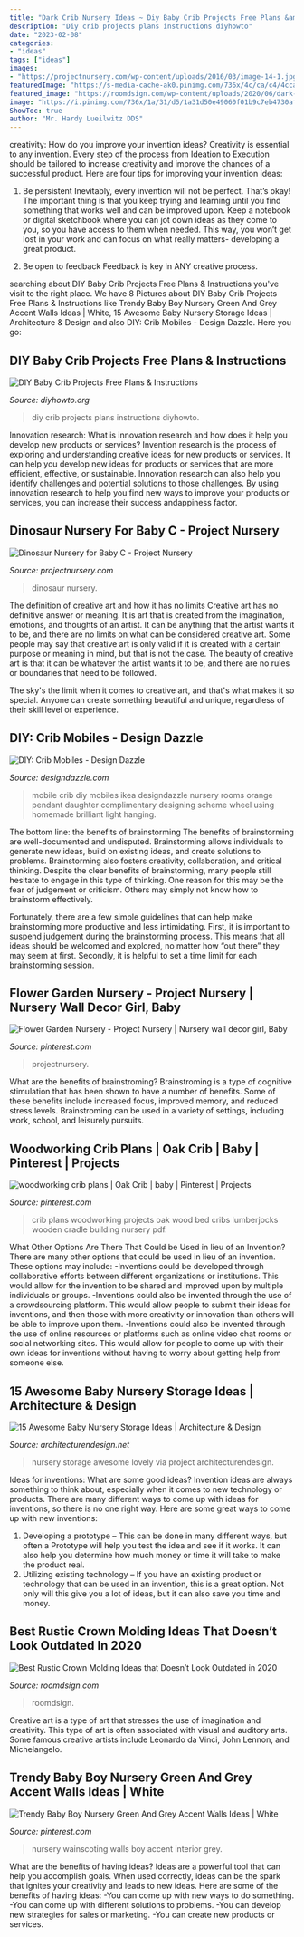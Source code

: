 ```yaml
---
title: "Dark Crib Nursery Ideas ~ Diy Baby Crib Projects Free Plans &amp; Instructions"
description: "Diy crib projects plans instructions diyhowto"
date: "2023-02-08"
categories:
- "ideas"
tags: ["ideas"]
images:
- "https://projectnursery.com/wp-content/uploads/2016/03/image-14-1.jpg"
featuredImage: "https://s-media-cache-ak0.pinimg.com/736x/4c/ca/c4/4ccac499a60dc73edaba356803d7e01b.jpg"
featured_image: "https://roomdsign.com/wp-content/uploads/2020/06/dark-brown-wood-classic-crown-molding-768x960.jpg"
image: "https://i.pinimg.com/736x/1a/31/d5/1a31d50e49060f01b9c7eb4730af9544.jpg"
ShowToc: true
author: "Mr. Hardy Lueilwitz DDS"
---
```



creativity: How do you improve your invention ideas?
Creativity is essential to any invention. Every step of the process from Ideation to Execution should be tailored to increase creativity and improve the chances of a successful product. Here are four tips for improving your invention ideas:
1. Be persistent
Inevitably, every invention will not be perfect. That’s okay! The important thing is that you keep trying and learning until you find something that works well and can be improved upon. Keep a notebook or digital sketchbook where you can jot down ideas as they come to you, so you have access to them when needed. This way, you won’t get lost in your work and can focus on what really matters- developing a great product.

2. Be open to feedback
Feedback is key in ANY creative process.

	

		
searching about DIY Baby Crib Projects Free Plans &amp; Instructions you've visit to the right place. We have 8 Pictures about DIY Baby Crib Projects Free Plans &amp; Instructions like Trendy Baby Boy Nursery Green And Grey Accent Walls Ideas | White, 15 Awesome Baby Nursery Storage Ideas | Architecture &amp; Design and also DIY: Crib Mobiles - Design Dazzle. Here you go:
		
    
## DIY Baby Crib Projects Free Plans &amp; Instructions

<img loading=lazy src="http://www.diyhowto.org/wp-content/uploads/DIYHowto-DIY-Baby-Crib-Projects-Free-Plans-07.jpg" onerror="this.onerror=null;this.src='https://tse1.mm.bing.net/th?id=OIP.-X8IJzJBooEJGi4nz6i9gwHaPl&amp;pid=15.1';" alt="DIY Baby Crib Projects Free Plans &amp; Instructions">

_Source: diyhowto.org_

>diy crib projects plans instructions diyhowto. 

	

Innovation research: What is innovation research and how does it help you develop new products or services?
Invention research is the process of exploring and understanding creative ideas for new products or services. It can help you develop new ideas for products or services that are more efficient, effective, or sustainable. Innovation research can also help you identify challenges and potential solutions to those challenges. By using innovation research to help you find new ways to improve your products or services, you can increase their success andappiness factor.

    
## Dinosaur Nursery For Baby C - Project Nursery

<img loading=lazy src="https://projectnursery.com/wp-content/uploads/2016/03/image-14-1.jpg" onerror="this.onerror=null;this.src='https://tse3.mm.bing.net/th?id=OIP.sXpjn8jR3FCC2WVGEb11MQHaJ4&amp;pid=15.1';" alt="Dinosaur Nursery for Baby C - Project Nursery">

_Source: projectnursery.com_

>dinosaur nursery. 

	

The definition of creative art and how it has no limits
Creative art has no definitive answer or meaning. It is art that is created from the imagination, emotions, and thoughts of an artist. It can be anything that the artist wants it to be, and there are no limits on what can be considered creative art.
Some people may say that creative art is only valid if it is created with a certain purpose or meaning in mind, but that is not the case. The beauty of creative art is that it can be whatever the artist wants it to be, and there are no rules or boundaries that need to be followed.

The sky's the limit when it comes to creative art, and that's what makes it so special. Anyone can create something beautiful and unique, regardless of their skill level or experience.

    
## DIY: Crib Mobiles - Design Dazzle

<img loading=lazy src="http://www.designdazzle.com/wp-content/uploads/2012/11/mobile-and-crib1.jpg" onerror="this.onerror=null;this.src='https://tse2.mm.bing.net/th?id=OIP.feD0ee1y5tbvegHw47MmLwAAAA&amp;pid=15.1';" alt="DIY: Crib Mobiles - Design Dazzle">

_Source: designdazzle.com_

>mobile crib diy mobiles ikea designdazzle nursery rooms orange pendant daughter complimentary designing scheme wheel using homemade brilliant light hanging. 

	

The bottom line: the benefits of brainstorming
The benefits of brainstorming are well-documented and undisputed. Brainstorming allows individuals to generate new ideas, build on existing ideas, and create solutions to problems. Brainstorming also fosters creativity, collaboration, and critical thinking.
Despite the clear benefits of brainstorming, many people still hesitate to engage in this type of thinking. One reason for this may be the fear of judgement or criticism. Others may simply not know how to brainstorm effectively.

Fortunately, there are a few simple guidelines that can help make brainstorming more productive and less intimidating. First, it is important to suspend judgement during the brainstorming process. This means that all ideas should be welcomed and explored, no matter how “out there” they may seem at first. Secondly, it is helpful to set a time limit for each brainstorming session.

    
## Flower Garden Nursery - Project Nursery | Nursery Wall Decor Girl, Baby

<img loading=lazy src="https://i.pinimg.com/736x/1a/31/d5/1a31d50e49060f01b9c7eb4730af9544.jpg" onerror="this.onerror=null;this.src='https://tse1.mm.bing.net/th?id=OIP.a1Mf9xDKN-KqHgm47W_09gHaLH&amp;pid=15.1';" alt="Flower Garden Nursery - Project Nursery | Nursery wall decor girl, Baby">

_Source: pinterest.com_

>projectnursery. 

	

What are the benefits of brainstroming?
Brainstroming is a type of cognitive stimulation that has been shown to have a number of benefits. Some of these benefits include increased focus, improved memory, and reduced stress levels. Brainstroming can be used in a variety of settings, including work, school, and leisurely pursuits.

    
## Woodworking Crib Plans | Oak Crib | Baby | Pinterest | Projects

<img loading=lazy src="https://s-media-cache-ak0.pinimg.com/736x/4c/ca/c4/4ccac499a60dc73edaba356803d7e01b.jpg" onerror="this.onerror=null;this.src='https://tse2.mm.bing.net/th?id=OIP.HiLEe2Ed03nEUGIVjsvF-QHaFj&amp;pid=15.1';" alt="woodworking crib plans | Oak Crib | baby | Pinterest | Projects">

_Source: pinterest.com_

>crib plans woodworking projects oak wood bed cribs lumberjocks wooden cradle building nursery pdf. 

	

What Other Options Are There That Could be Used in lieu of an Invention?
There are many other options that could be used in lieu of an invention. These options may include: 
-Inventions could be developed through collaborative efforts between different organizations or institutions. This would allow for the invention to be shared and improved upon by multiple individuals or groups. 
-Inventions could also be invented through the use of a crowdsourcing platform. This would allow people to submit their ideas for inventions, and then those with more creativity or innovation than others will be able to improve upon them. 
-Inventions could also be invented through the use of online resources or platforms such as online video chat rooms or social networking sites. This would allow for people to come up with their own ideas for inventions without having to worry about getting help from someone else.

    
## 15 Awesome Baby Nursery Storage Ideas | Architecture &amp; Design

<img loading=lazy src="https://cdn.architecturendesign.net/wp-content/uploads/2014/09/712.jpg" onerror="this.onerror=null;this.src='https://tse3.mm.bing.net/th?id=OIP.hsbMCjgcfdAuWu9QGcOtoAHaFO&amp;pid=15.1';" alt="15 Awesome Baby Nursery Storage Ideas | Architecture &amp; Design">

_Source: architecturendesign.net_

>nursery storage awesome lovely via project architecturendesign. 

	

Ideas for inventions: What are some good ideas?
Invention ideas are always something to think about, especially when it comes to new technology or products. There are many different ways to come up with ideas for inventions, so there is no one right way. Here are some great ways to come up with new inventions: 
1. Developing a prototype – This can be done in many different ways, but often a Prototype will help you test the idea and see if it works. It can also help you determine how much money or time it will take to make the product real. 
2. Utilizing existing technology – If you have an existing product or technology that can be used in an invention, this is a great option. Not only will this give you a lot of ideas, but it can also save you time and money. 

    
## Best Rustic Crown Molding Ideas That Doesn’t Look Outdated In 2020

<img loading=lazy src="https://roomdsign.com/wp-content/uploads/2020/06/dark-brown-wood-classic-crown-molding-768x960.jpg" onerror="this.onerror=null;this.src='https://tse1.mm.bing.net/th?id=OIP.f2_vIrZOJCmm1M-q1OoDywHaJQ&amp;pid=15.1';" alt="Best Rustic Crown Molding Ideas that Doesn’t Look Outdated in 2020">

_Source: roomdsign.com_

>roomdsign. 

	

Creative art is a type of art that stresses the use of imagination and creativity. This type of art is often associated with visual and auditory arts. Some famous creative artists include Leonardo da Vinci, John Lennon, and Michelangelo.

    
## Trendy Baby Boy Nursery Green And Grey Accent Walls Ideas | White

<img loading=lazy src="https://i.pinimg.com/736x/2f/9b/3a/2f9b3a8653c9cdc5e352eff2a00d7e57.jpg" onerror="this.onerror=null;this.src='https://tse1.mm.bing.net/th?id=OIP.Jr42vD7VajITXadEmQuLogAAAA&amp;pid=15.1';" alt="Trendy Baby Boy Nursery Green And Grey Accent Walls Ideas | White">

_Source: pinterest.com_

>nursery wainscoting walls boy accent interior grey. 

	

What are the benefits of having ideas?
Ideas are a powerful tool that can help you accomplish goals. When used correctly, ideas can be the spark that ignites your creativity and leads to new ideas. Here are some of the benefits of having ideas: 
-You can come up with new ways to do something. 
-You can come up with different solutions to problems. 
-You can develop new strategies for sales or marketing. 
-You can create new products or services.

